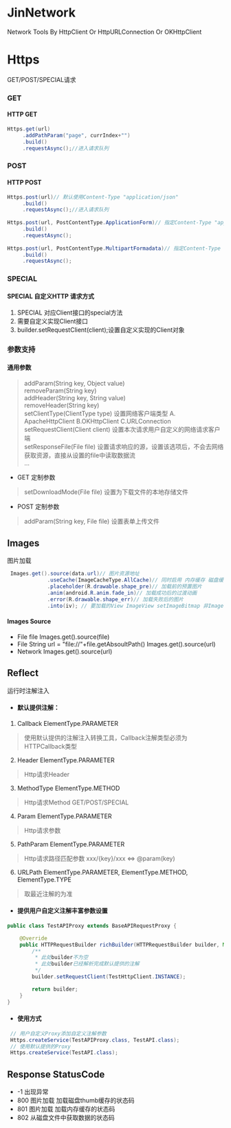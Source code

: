 # JinNetwork
Network Tools By HttpClient Or HttpURLConnection Or OKHttpClient

# Https 
GET/POST/SPECIAL请求
### GET
#### HTTP GET
```java
Https.get(url)
     .addPathParam("page", currIndex+"")
     .build()
     .requestAsync();//进入请求队列
```
### POST
#### HTTP POST
```Java
Https.post(url)// 默认使用Content-Type "application/json"
     .build()
     .requestAsync();//进入请求队列
     
Https.post(url, PostContentType.ApplicationForm)// 指定Content-Type "application/x-www-form-urlencoded"
     .build()
     .requestAsync();
   
Https.post(url, PostContentType.MultipartFormadata)// 指定Content-Type "multipart/form-data"
     .build()
     .requestAsync();
```
### SPECIAL
#### SPECIAL 自定义HTTP 请求方式 
1. SPECIAL 对应Client接口的special方法
2. 需要自定义实现Client接口
3. builder.setRequestClient(client);设置自定义实现的Client对象 

### 参数支持
#### 通用参数
> addParam(String key, Object value)  
> removeParam(String key)  
> addHeader(String key, String value)  
> removeHeader(String key)  
> setClientType(ClientType type) 设置网络客户端类型 A. ApacheHttpClient B.OKHttpClient C.URLConnection  
> setRequestClient(Client client) 设置本次请求用户自定义的网络请求客户端  
> setResponseFile(File file) 设置请求响应的源，设置该选项后，不会去网络获取资源，直接从设置的file中读取数据流  
> ...  
* GET 定制参数 
> setDownloadMode(File file) 设置为下载文件的本地存储文件  
* POST 定制参数
> addParam(String key, File file) 设置表单上传文件  

## Images 
图片加载
```Java
 Images.get().source(data.url)// 图片资源地址
             .useCache(ImageCacheType.AllCache)// 同时启用 内存缓存 磁盘缓存
             .placeholder(R.drawable.shape_pre)// 加载前的预置图片
             .anim(android.R.anim.fade_in)// 加载成功后的过渡动画
             .error(R.drawable.shape_err)// 加载失败后的图片
             .into(iv); // 要加载的View ImageView setImageBitmap 非ImageView setBackgroundDrawable
```

#### Images Source
* File file Images.get().source(file)
* File String url = "file://"+file.getAbsoultPath() Images.get().source(url)
* Network Images.get().source(url)

## Reflect
运行时注解注入

* #### 默认提供注解：
1. Callback ElementType.PARAMETER
> 使用默认提供的注解注入转换工具，Callback注解类型必须为 HTTPCallback类型 
2. Header ElementType.PARAMETER
> Http请求Header 
3. MethodType ElementType.METHOD
> Http请求Method GET/POST/SPECIAL 
4. Param ElementType.PARAMETER
> Http请求参数 
5. PathParam ElementType.PARAMETER
> Http请求路径匹配参数 xxx/{key}/xxx <=> @param(key) 
6. URLPath ElementType.PARAMETER, ElementType.METHOD, ElementType.TYPE 
> 取最近注解的为准 

* #### 提供用户自定义注解丰富参数设置
```Java
public class TestAPIProxy extends BaseAPIRequestProxy {

    @Override
    public HTTPRequestBuilder richBuilder(HTTPRequestBuilder builder, Method method, Object[] args) {
        /**
         * 此处builder不为空
         * 此处builder已经解析完成默认提供的注解
         */
        builder.setRequestClient(TestHttpClient.INSTANCE);

        return builder;
    }
}
```

* #### 使用方式
```Java
 // 用户自定义Proxy添加自定义注解参数
 Https.createService(TestAPIProxy.class, TestAPI.class);
 // 使用默认提供的Proxy
 Https.createService(TestAPI.class);
```

## Response StatusCode
* -1  出现异常
* 800 图片加载 加载磁盘thumb缓存的状态码
* 801 图片加载 加载内存缓存的状态码
* 802 从磁盘文件中获取数据的状态码
  
